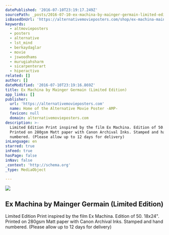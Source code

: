 ```yaml
---
datePublished: '2016-07-10T23:19:17.249Z'
sourcePath: _posts/2016-07-10-ex-machina-by-mainger-germain-limited-edition.md
isBasedOnUrl: 'https://alternativemovieposters.com/shop/ex-machina-mainger-germain/'
keywords:
  - altmovieposters
  - posters
  - alternative
  - lst_mind
  - berkaydaglar
  - movie
  - jswoodhams
  - murugiahsharm
  - sicarpenterart
  - hiperactivo
related: []
author: []
dateModified: '2016-07-10T23:19:16.869Z'
title: Ex Machina by Mainger Germain (Limited Edition)
app_links: []
publisher:
  url: 'https://alternativemovieposters.com'
  name: Home of the Alternative Movie Poster -AMP-
  favicon: null
  domain: alternativemovieposters.com
description: >-
  Limited Edition Print inspired by the film Ex Machina. Edition of 50. 18x24".
  Printed on 280gsm Matt paper with Canon Archival Inks. Stamped and hand
  numbered. (Please allow up to 12 days for delivery)
inLanguage: en
starred: true
inFeed: true
hasPage: false
inNav: false
_context: 'http://schema.org'
_type: MediaObject

---
```

<article style=""><img src="https://imgflo.herokuapp.com/graph/vahj1ThiexotieMo/e002c429a821d3a683430609a6001e45/noop.jpg?input=https%3A%2F%2Falternativemovieposters.com%2Fwp-content%2Fuploads%2F2015%2F02%2Fmainger_exmachina.jpg" /><h1>Ex Machina by Mainger Germain (Limited Edition)</h1><p>Limited Edition Print inspired by the film Ex Machina. Edition of 50. 18x24". Printed on 280gsm Matt paper with Canon Archival Inks. Stamped and hand numbered. (Please allow up to 12 days for delivery)</p></article>